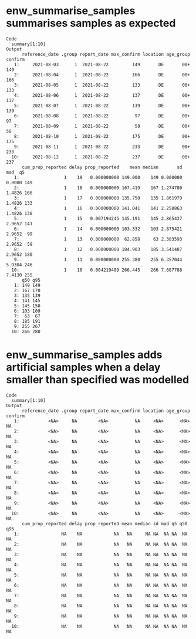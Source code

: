 # enw_summarise_samples summarises samples as expected

    Code
      summary[1:10]
    Output
          reference_date .group report_date max_confirm location age_group confirm
       1:     2021-08-03      1  2021-08-22         149       DE       00+     149
       2:     2021-08-04      1  2021-08-22         166       DE       00+     166
       3:     2021-08-05      1  2021-08-22         133       DE       00+     133
       4:     2021-08-06      1  2021-08-22         137       DE       00+     137
       5:     2021-08-07      1  2021-08-22         139       DE       00+     139
       6:     2021-08-08      1  2021-08-22          97       DE       00+      97
       7:     2021-08-09      1  2021-08-22          58       DE       00+      58
       8:     2021-08-10      1  2021-08-22         175       DE       00+     175
       9:     2021-08-11      1  2021-08-22         233       DE       00+     233
      10:     2021-08-12      1  2021-08-22         237       DE       00+     237
          cum_prop_reported delay prop_reported    mean median       sd    mad  q5
       1:                 1    19   0.000000000 149.000    149 0.000000 0.0000 149
       2:                 1    18   0.000000000 167.419    167 1.274780 1.4826 166
       3:                 1    17   0.000000000 135.750    135 1.861979 1.4826 133
       4:                 1    16   0.000000000 141.041    141 2.250863 1.4826 138
       5:                 1    15   0.007194245 145.191    145 2.865437 2.9652 141
       6:                 1    14   0.000000000 103.332    103 2.875421 2.9652  99
       7:                 1    13   0.000000000  62.858     63 2.383593 2.9652  59
       8:                 1    12   0.000000000 184.903    185 3.541487 2.9652 180
       9:                 1    11   0.000000000 255.380    255 6.357044 5.9304 246
      10:                 1    10   0.004219409 266.445    266 7.687788 7.4130 255
          q50 q95
       1: 149 149
       2: 167 170
       3: 135 139
       4: 141 145
       5: 145 150
       6: 103 109
       7:  63  67
       8: 185 191
       9: 255 267
      10: 266 280

# enw_summarise_samples adds artificial samples when a delay smaller than specified was modelled

    Code
      summary[1:10]
    Output
          reference_date .group report_date max_confirm location age_group confirm
       1:           <NA>     NA        <NA>          NA     <NA>      <NA>      NA
       2:           <NA>     NA        <NA>          NA     <NA>      <NA>      NA
       3:           <NA>     NA        <NA>          NA     <NA>      <NA>      NA
       4:           <NA>     NA        <NA>          NA     <NA>      <NA>      NA
       5:           <NA>     NA        <NA>          NA     <NA>      <NA>      NA
       6:           <NA>     NA        <NA>          NA     <NA>      <NA>      NA
       7:           <NA>     NA        <NA>          NA     <NA>      <NA>      NA
       8:           <NA>     NA        <NA>          NA     <NA>      <NA>      NA
       9:           <NA>     NA        <NA>          NA     <NA>      <NA>      NA
      10:           <NA>     NA        <NA>          NA     <NA>      <NA>      NA
          cum_prop_reported delay prop_reported mean median sd mad q5 q50 q95
       1:                NA    NA            NA   NA     NA NA  NA NA  NA  NA
       2:                NA    NA            NA   NA     NA NA  NA NA  NA  NA
       3:                NA    NA            NA   NA     NA NA  NA NA  NA  NA
       4:                NA    NA            NA   NA     NA NA  NA NA  NA  NA
       5:                NA    NA            NA   NA     NA NA  NA NA  NA  NA
       6:                NA    NA            NA   NA     NA NA  NA NA  NA  NA
       7:                NA    NA            NA   NA     NA NA  NA NA  NA  NA
       8:                NA    NA            NA   NA     NA NA  NA NA  NA  NA
       9:                NA    NA            NA   NA     NA NA  NA NA  NA  NA
      10:                NA    NA            NA   NA     NA NA  NA NA  NA  NA

